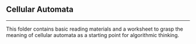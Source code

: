 ## Cellular Automata

---

This folder contains basic reading materials and a worksheet to grasp the meaning of cellular automata as a starting point for algorithmic thinking.
